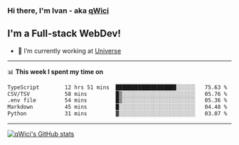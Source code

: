 ### Hi there, I'm Ivan - aka [qWici][website]

## I'm a Full-stack WebDev!
- 🔭 I’m currently working at [Universe][universe]

---

📊 **This week I spent my time on**
<!--START_SECTION:waka-->

```txt
TypeScript        12 hrs 51 mins  ███████████████████░░░░░░   75.63 %
CSV/TSV           58 mins         █▒░░░░░░░░░░░░░░░░░░░░░░░   05.76 %
.env file         54 mins         █▒░░░░░░░░░░░░░░░░░░░░░░░   05.36 %
Markdown          45 mins         █░░░░░░░░░░░░░░░░░░░░░░░░   04.48 %
Python            31 mins         ▓░░░░░░░░░░░░░░░░░░░░░░░░   03.07 %
```

<!--END_SECTION:waka-->

---

[![qWici's GitHub stats](https://github-readme-stats.vercel.app/api?username=qWici)](https://github.com/qWici/github-readme-stats)

[website]: https://devkucher.com
[twitter]: https://twitter.com/KucherDev
[linkedin]: https://www.linkedin.com/in/ivankucher
[universe]: https://universeapps.limited
